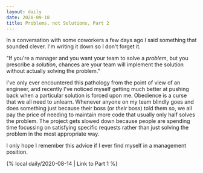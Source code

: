 ```yaml
---
layout: daily
date: 2020-09-18
title: Problems, not Solutions, Part 2
---
```


In a conversation with some coworkers a few days ago I said something that sounded clever. I'm writing it down
so I don't forget it.

"If you're a manager and you want your team to solve a _problem_, but you prescribe a _solution_, chances are
your team will implement the solution without actually solving the problem."

I've only ever encountered this pathology from the point of view of an engineer, and recently I've noticed myself
getting much better at pushing back when a particular solution is forced upon me. Obedience is a curse that we
all need to unlearn. Whenever anyone on my team blindly goes and does something just because their boss (or _their_ boss)
told them so, we all pay the price of needing to maintain more code that usually only half solves the problem.
The project gets slowed down because people are spending time focussing on satisfying specific requests rather than
just solving the problem in the most appropriate way.

I only hope I remember this advice if I ever find myself in a management position.

{% local daily/2020-08-14 | Link to Part 1 %}
